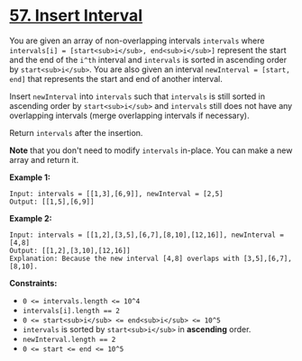 # [57. Insert Interval](https://leetcode.com/problems/insert-interval/description/)

You are given an array of non-overlapping intervals `intervals` where `intervals[i] = [start<sub>i</sub>, end<sub>i</sub>]` represent the start and the end of the `i^th` interval and `intervals` is sorted in ascending order by `start<sub>i</sub>`. You are also given an interval `newInterval = [start, end]` that represents the start and end of another interval.

Insert `newInterval` into `intervals` such that `intervals` is still sorted in ascending order by `start<sub>i</sub>` and `intervals` still does not have any overlapping intervals (merge overlapping intervals if necessary).

Return `intervals` after the insertion.

**Note**  that you don't need to modify `intervals` in-place. You can make a new array and return it.

**Example 1:** 

```
Input: intervals = [[1,3],[6,9]], newInterval = [2,5]
Output: [[1,5],[6,9]]
```

**Example 2:** 

```
Input: intervals = [[1,2],[3,5],[6,7],[8,10],[12,16]], newInterval = [4,8]
Output: [[1,2],[3,10],[12,16]]
Explanation: Because the new interval [4,8] overlaps with [3,5],[6,7],[8,10].
```

**Constraints:** 

- `0 <= intervals.length <= 10^4`
- `intervals[i].length == 2`
- `0 <= start<sub>i</sub> <= end<sub>i</sub> <= 10^5`
- `intervals` is sorted by `start<sub>i</sub>` in **ascending**  order.
- `newInterval.length == 2`
- `0 <= start <= end <= 10^5`
